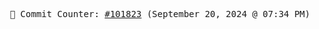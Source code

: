 <p align="center">
    <samp>
        📮 Commit Counter: <a href="https://github.com/Javascript-void0/Javascript-void0/commits/main">#101823</a> (September 20, 2024 @ 07:34 PM)
    </samp>
</p>